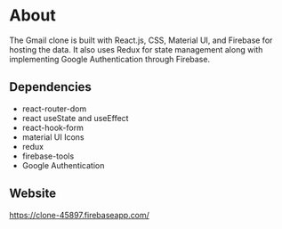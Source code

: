 # About
The Gmail clone is built with React.js, CSS, Material UI, and Firebase for hosting the data. It also uses Redux for state management along with implementing Google Authentication through Firebase. 

## Dependencies
- react-router-dom
- react useState and useEffect
- react-hook-form
- material UI Icons
- redux
- firebase-tools
- Google Authentication

## Website
https://clone-45897.firebaseapp.com/
